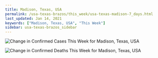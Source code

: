 ```yaml
---
title: Madison, Texas, USA
permalink: /usa-texas-brazos/this_week/usa-texas-madison-7_days.html
last_updated: Jan 14, 2021
keywords: ["Madison, Texas, USA", "This Week"]
sidebar: usa-texas-brazos_sidebar
---
```


![Change in Confirmed Cases This Week for Madison, Texas, USA](/covid_tracker/images/graphs/usa-texas-madison-delta_confirmed-7_days_graph.png)

![Change in Confirmed Deaths This Week for Madison, Texas, USA](/covid_tracker/images/graphs/usa-texas-madison-delta_deaths-7_days_graph.png)
